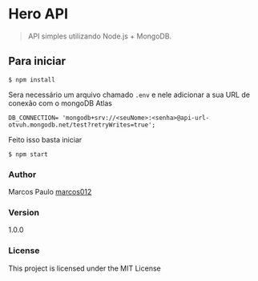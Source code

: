# Hero API
> API simples utilizando Node.js + MongoDB.

## Para iniciar
```
$ npm install
```

Sera necessário um arquivo chamado `.env` e nele adicionar a sua URL de conexão com o mongoDB Atlas 

```
DB_CONNECTION= 'mongodb+srv://<seuNome>:<senha>@api-url-otvuh.mongodb.net/test?retryWrites=true';

```
Feito isso basta iniciar

```
$ npm start
```

### Author

Marcos Paulo
[marcos012](https://github.com/marcos012)

### Version

1.0.0

### License

This project is licensed under the MIT License